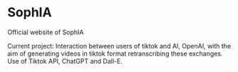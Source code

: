 # SophIA
Official website of SophIA

Current project: Interaction between users of tiktok and AI, OpenAI, with the aim of generating videos in tiktok format retranscribing these exchanges. Use of Tiktok API, ChatGPT and Dall-E.
